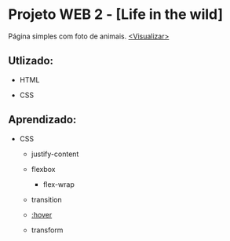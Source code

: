 # Projeto WEB 2 - [Life in the wild]
Página simples com foto de animais. [<Visualizar\>](https://hlays.github.io/learning-web/MP-2-Life-in-the-wild/)


## Utlizado:

- HTML

- CSS



## Aprendizado:

- CSS

    - justify-content

    - flexbox
        - flex-wrap

    - transition

    - [:hover](https://developer.mozilla.org/pt-BR/docs/Web/CSS/:hover)

    - transform

